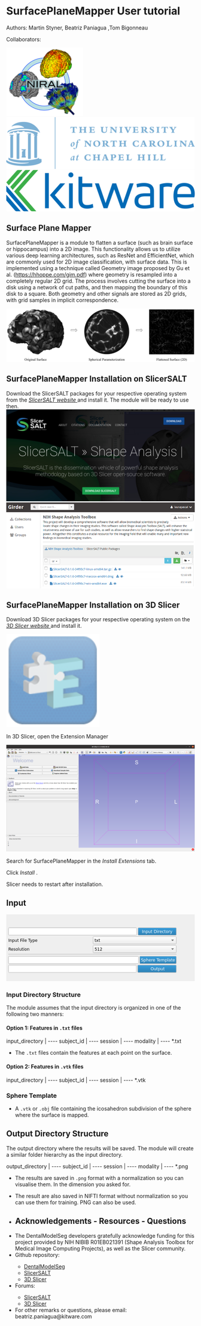 # SurfacePlaneMapper User tutorial

Authors: Martin Styner\, Beatriz Paniagua \,Tom Bigonneau

Collaborators:

![](img/SlicerSALT-SPM-Tutorial_0.png)
![](img/SlicerSALT-SPM-Tutorial_1.png)
![](img/SlicerSALT-SPM-Tutorial_2.png)


## Surface Plane Mapper

SurfacePlaneMapper is a module to flatten a surface (such as brain surface or hippocampus) into a 2D image. 
This functionality allows us to utilize various deep learning architectures, such as ResNet and EfficientNet, which are commonly used for 2D image classification, with surface data.
This is implemented using a technique called Geometry image proposed by Gu et al. (https://hhoppe.com/gim.pdf) where geometry is resampled into a completely regular 2D grid.
The process involves cutting the surface into a disk using a network of cut paths, and then mapping the boundary of this disk to a square. 
Both geometry and other signals are stored as 2D grids, with grid samples in implicit correspondence. 

![](img/SlicerSALT-SPM-Tutorial_3.png)


## SurfacePlaneMapper Installation on SlicerSALT
Download the SlicerSALT packages for your respective operating system from the   _[SlicerSALT website ](http://salt.slicer.org)_  and install it\.   The module   will be ready to use then\.
![](img/SlicerSALT-SPM-Tutorial_4.png)
![](img/SlicerSALT-SPM-Tutorial_5.png)

## SurfacePlaneMapper Installation on 3D Slicer

 Download 3D Slicer packages for your respective operating system on the   _[3D Slicer website ](http://www.slicer.org)_  and install it\.

![](img/SlicerSALT-SPM-Tutorial_6.png)

 In 3D Slicer\, open the Extension Manager

![](img/SlicerSALT-SPM-Tutorial_7.png)


Search for    SurfacePlaneMapper    in the    _Install Extensions_    tab\.

Click    _Install_   \.

Slicer needs to    restart    after installation\.

## Input

![](img/SlicerSALT-SPM-Tutorial_8.png)


### Input Directory Structure

The module assumes that the input directory is organized in one of the following two manners:

#### Option 1: Features in `.txt` files

input_directory
| ---- subject_id
       | ---- session
              | ---- modality
                     | ---- *.txt

- The `.txt` files contain the features at each point on the surface.

#### Option 2: Features in `.vtk` files

input_directory
| ---- subject_id
       | ---- session
              | ---- *.vtk

### Sphere Template

- A `.vtk` or `.obj` file containing the icosahedron subdivision of the sphere where the surface is mapped.

## Output Directory Structure

The output directory where the results will be saved. The module will create a similar folder hierarchy as the input directory.

output_directory
| ---- subject_id
       | ---- session
              | ---- modality
                     | ---- *.png

- The results are saved in `.png` format with a normalization so you can visualise them. In the dimension you asked for.
- The result are also saved in NIFTI format without normalization so you can use them for training. PNG can also be used.

- ## Acknowledgements \- Resources \- Questions

<ul>
  <li>The DentalModelSeg developers gratefully acknowledge funding for this project provided by NIH NIBIB R01EB021391 (Shape Analysis Toolbox for Medical Image Computing Projects), as well as the Slicer community.</li>
  <li>Github repository:</li>
      <ul>
            <li><a href="https://github.com/DCBIA-OrthoLab/SlicerDentalModelSeg.git">DentalModelSeg</a></li>
            <li><a href="https://salt.slicer.org">SlicerSALT</a></li>
            <li><a href="https://github.com/Slicer/Slicer">3D Slicer</a></li>
      </ul>
  <li>Forums:</li>
      <ul>
            <li><a href="https://discourse.slicer.org/t/about-the-slicersalt-category/47">SlicerSALT</a></li>
            <li><a href="https://discourse.slicer.org/">3D Slicer</a></li>
      </ul>
  <li>For other remarks or questions, please email: beatriz.paniagua@kitware.com</li>
</ul>

